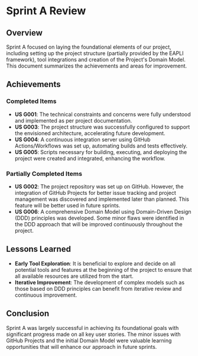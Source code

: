 # Sprint A Review

## Overview

Sprint A focused on laying the foundational elements of our project, including setting up the project structure (partially provided by the EAPLI framework), tool integrations and creation of the Project's Domain Model.
This document summarizes the achievements and areas for improvement.

## Achievements

### Completed Items

- **US G001**: The technical constraints and concerns were fully understood and implemented as per project documentation.
- **US G003**: The project structure was successfully configured to support the envisioned architecture, accelerating future development.
- **US G004**: A continuous integration server using GitHub Actions/Workflows was set up, automating builds and tests effectively.
- **US G005**: Scripts necessary for building, executing, and deploying the project were created and integrated, enhancing the workflow.

### Partially Completed Items

- **US G002**: The project repository was set up on GitHub. However, the integration of GitHub Projects for better issue tracking and project management was discovered and implemented later than planned. This feature will be better used in future sprints.
- **US G006**: A comprehensive Domain Model using Domain-Driven Design (DDD) principles was developed. Some minor flaws were identified in the DDD approach that will be improved continuously throughout the project.

## Lessons Learned

- **Early Tool Exploration**: It is beneficial to explore and decide on all potential tools and features at the beginning of the project to ensure that all available resources are utilized from the start.
- **Iterative Improvement**: The development of complex models such as those based on DDD principles can benefit from iterative review and continuous improvement.

## Conclusion

Sprint A was largely successful in achieving its foundational goals with significant progress made on all key user stories. The minor issues with GitHub Projects and the initial Domain Model were valuable learning opportunities that will enhance our approach in future sprints.
